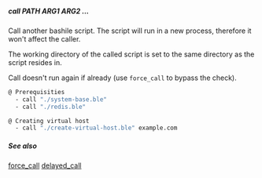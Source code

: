##### call PATH ARG1 ARG2 ...

Call another bashile script. The script will run in a new process, therefore it won't affect the caller.

The working directory of the called script is set to the same directory as the script resides in.

Call doesn't run again if already (use `force_call` to bypass the check).

```bash
@ Prerequisities
  - call "./system-base.ble"
  - call "./redis.ble"

@ Creating virtual host
  - call "./create-virtual-host.ble" example.com
```

##### See also

[force_call](force_call.md)
[delayed_call](delayed_call.md)
